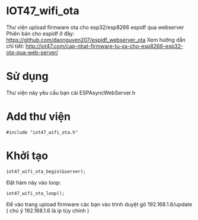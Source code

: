 # IOT47_wifi_ota
Thư viện upload firmware ota cho esp32/esp8266 espidf qua webserver
Phiên bản cho espidf ở đây: https://github.com/daonguyen207/espidf_webserver_ota
Xem hướng dẫn chỉ tiết: http://iot47.com/cap-nhat-firmware-tu-xa-cho-esp8266-esp32-ota-qua-web-server/
# Sử dụng
Thư viện này yêu cầu bạn cài ESPAsyncWebServer.h
# Add thư viện
```
#include "iot47_wifi_ota.h"
```
# Khởi tạo
```
iot47_wifi_ota_begin(&server);
```
Đặt hàm này vào loop:
```
iot47_wifi_ota_loop();
```
Để vào trang upload firmware các bạn vào trình duyệt gõ 192.168.1.6/update ( chú ý 192.168.1.6 là ip tùy chỉnh )
